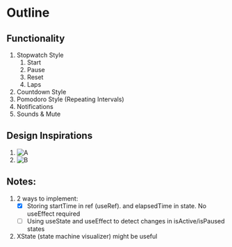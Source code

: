# Outline

## Functionality
1. Stopwatch Style
   1. Start
   2. Pause
   3. Reset
   4. Laps
2. Countdown Style
3. Pomodoro Style (Repeating Intervals)
4. Notifications
5. Sounds & Mute


## Design Inspirations
1. ![A](https://external-content.duckduckgo.com/iu/?u=https%3A%2F%2Ftse2.mm.bing.net%2Fth%3Fid%3DOIP.VISV4hJf0YbkE9Fy7tJ_NQHaFj%26pid%3DApi&f=1&ipt=8a42bf180053bbf18862c73a3b97f77c36e4673f434d60cb2c53ba054f10aa8a&ipo=images)
2. ![B](https://www.google.com/imgres?imgurl=https%3A%2F%2F9to5google.com%2Fwp-content%2Fuploads%2Fsites%2F4%2F2022%2F10%2FGoogle-Clock-7.3-timer-tablet.jpg%3Fquality%3D82%26strip%3Dall&tbnid=tQDtUNkZuYk5wM&vet=12ahUKEwjj7r63xe_9AhXO03MBHU_KBa8QMygzegQIARBK..i&imgrefurl=https%3A%2F%2F9to5google.com%2F2022%2F10%2F14%2Fgoogle-clock-7-3%2F&docid=mXOhfwz1KFwdpM&w=2560&h=1280&q=ui%20design%20examples%20for%20timers&hl=en&ved=2ahUKEwjj7r63xe_9AhXO03MBHU_KBa8QMygzegQIARBK)

## Notes:
1. 2 ways to implement:  
   - [x] Storing startTime in ref (useRef). and elapsedTime in state. No useEffect required
   - [ ] Using useState and useEffect to detect changes in isActive/isPaused states
2. XState (state machine visualizer) might be useful